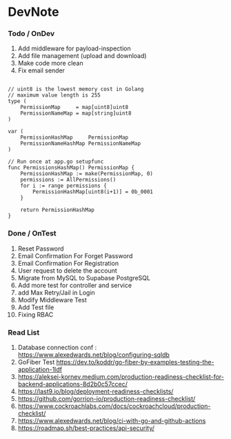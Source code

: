 # DevNote

### Todo / OnDev

1. Add middleware for payload-inspection
2. Add file management (upload and download)
3. Make code more clean
4. Fix email sender

```

// uint8 is the lowest memory cost in Golang
// maximum value length is 255
type (
	PermissionMap     = map[uint8]uint8
	PermissionNameMap = map[string]uint8
)

var (
	PermissionHashMap     PermissionMap
	PermissionNameHashMap PermissionNameMap
)

// Run once at app.go setupfunc
func PermissionsHashMap() PermissionMap {
	PermissionHashMap := make(PermissionMap, 0)
	permissions := AllPermissions()
	for i := range permissions {
		PermissionHashMap[uint8(i+1)] = 0b_0001
	}

	return PermissionHashMap
}

```

### Done / OnTest

1. Reset Password
2. Email Confirmation For Forget Password
3. Email Confirmation For Registration
4. User request to delete the account
5. Migrate from MySQL to Supabase PostgreSQL
6. Add more test for controller and service
7. add Max Retry/Jail in Login
8. Modify Middleware Test
9. Add Test file
10. Fixing RBAC

### Read List

1. Database connection conf : https://www.alexedwards.net/blog/configuring-sqldb
2. GoFiber Test https://dev.to/koddr/go-fiber-by-examples-testing-the-application-1ldf
3. https://aleksei-kornev.medium.com/production-readiness-checklist-for-backend-applications-8d2b0c57ccec/
4. https://last9.io/blog/deployment-readiness-checklists/
5. https://github.com/gorrion-io/production-readiness-checklist/
6. https://www.cockroachlabs.com/docs/cockroachcloud/production-checklist/
7. https://www.alexedwards.net/blog/ci-with-go-and-github-actions
8. https://roadmap.sh/best-practices/api-security/
